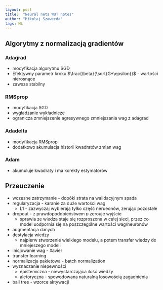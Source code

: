 ```yaml
---
layout: post
title:  "Neural nets WUT notes"
author: "Mikołaj Szawerda"
tags: ML
---
```


## Algorytmy z normalizacją gradientów

### Adagrad

- modyfikacja algorytmu SGD
- Efektywny parametr kroku $\frac{\beta}{\sqrt{G+\epsilon}}$ - wartości nierosnące
- zawsze stabilny

### RMSprop

- modyfikacja SGD
- wygładzanie wykładnicze
- ogranicza zmniejszenie agresywnego zmniejszania wag z adagrad

### Adadelta

- modyfikacja RMSprop
- dodatkowo akumulacja historii kwadratów zmian wag

### Adam

- akumuluje kwadraty i ma korekty estymatorów

## Przeuczenie

- wczesne zatrzymanie - dopóki strata na walidacyjnym spada
- regularyzacja - karanie za duże wartości wag 
  - L1 - zazwyczaj wybierają tylko część nerueonów, zerując pozostałe
- dropout - z prawdopodobieństwem $p$ zerouje wyjście
  - sprawia ze wiedza staje się rozproszona w całej sieci, przez co model uodpornia się na poszczególne wartości wag/neuronów
- augmentacja danych
- destylacja wiedzy
  - najpierw stworzenie wielkiego modelu, a potem transfer wiedzy do mniejeszego modeli
- inicjowanie wag - Xavier
- transfer learning
- normalizacja pakietowa - batch normalization
- wyznaczanie niepewności
  - epistemiczna - niewystarczająca ilość wiedzy
  - aletoryczna - spowodowana naturalną losowością zagadnienia
- ball tree - wzorce aktywacji